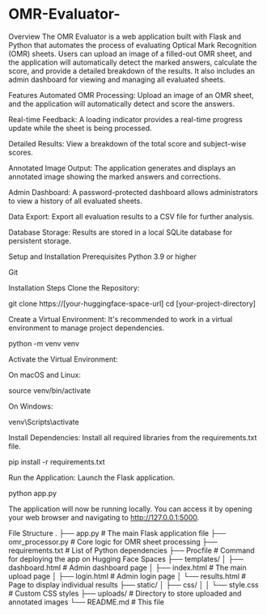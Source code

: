 # OMR-Evaluator-
Overview
The OMR Evaluator is a web application built with Flask and Python that automates the process of evaluating Optical Mark Recognition (OMR) sheets. Users can upload an image of a filled-out OMR sheet, and the application will automatically detect the marked answers, calculate the score, and provide a detailed breakdown of the results. It also includes an admin dashboard for viewing and managing all evaluated sheets.

Features
Automated OMR Processing: Upload an image of an OMR sheet, and the application will automatically detect and score the answers.

Real-time Feedback: A loading indicator provides a real-time progress update while the sheet is being processed.

Detailed Results: View a breakdown of the total score and subject-wise scores.

Annotated Image Output: The application generates and displays an annotated image showing the marked answers and corrections.

Admin Dashboard: A password-protected dashboard allows administrators to view a history of all evaluated sheets.

Data Export: Export all evaluation results to a CSV file for further analysis.

Database Storage: Results are stored in a local SQLite database for persistent storage.

Setup and Installation
Prerequisites
Python 3.9 or higher

Git

Installation Steps
Clone the Repository:

git clone https://[your-huggingface-space-url]
cd [your-project-directory]

Create a Virtual Environment:
It's recommended to work in a virtual environment to manage project dependencies.

python -m venv venv

Activate the Virtual Environment:

On macOS and Linux:

source venv/bin/activate

On Windows:

venv\Scripts\activate

Install Dependencies:
Install all required libraries from the requirements.txt file.

pip install -r requirements.txt

Run the Application:
Launch the Flask application.

python app.py

The application will now be running locally. You can access it by opening your web browser and navigating to http://127.0.0.1:5000.

File Structure
.
├── app.py                     # The main Flask application file
├── omr_processor.py           # Core logic for OMR sheet processing
├── requirements.txt           # List of Python dependencies
├── Procfile                   # Command for deploying the app on Hugging Face Spaces
├── templates/
│   ├── dashboard.html         # Admin dashboard page
│   ├── index.html             # The main upload page
│   ├── login.html             # Admin login page
│   └── results.html           # Page to display individual results
├── static/
│   ├── css/
│   │   └── style.css          # Custom CSS styles
├── uploads/                   # Directory to store uploaded and annotated images
└── README.md                  # This file
